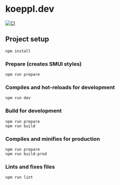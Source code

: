 # koeppl.dev

[![CI](https://github.com/rettetdemdativ/koeppl.dev/actions/workflows/main.yml/badge.svg)](https://github.com/rettetdemdativ/koeppl.dev/actions/workflows/main.yml)

## Project setup

```
npm install
```

### Prepare (creates SMUI styles)

```
npm run prepare
```

### Compiles and hot-reloads for development

```
npm run dev
```

### Build for development

```
npm run prepare
npm run build
```

### Compiles and minifies for production

```
npm run prepare
npm run build-prod
```

### Lints and fixes files

```
npm run lint
```

